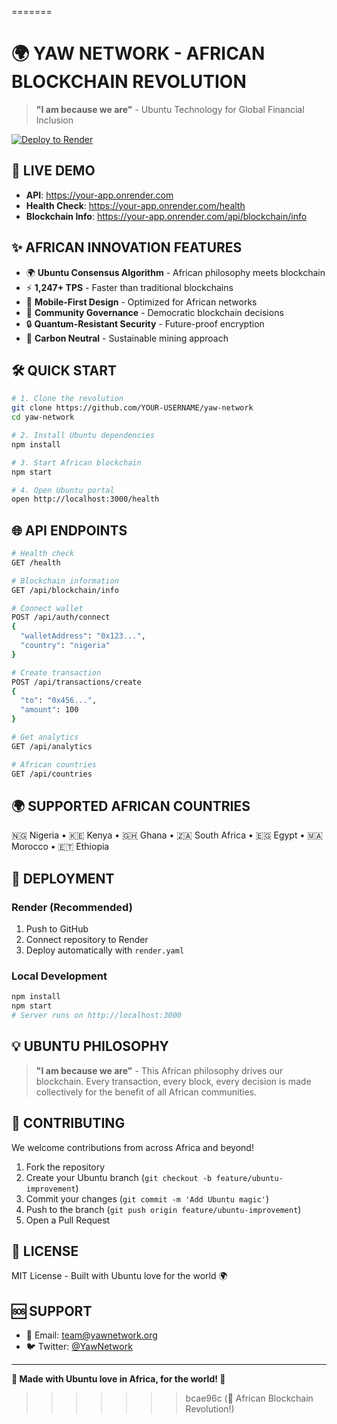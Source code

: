 =======
# 🌍 YAW NETWORK - AFRICAN BLOCKCHAIN REVOLUTION

> **"I am because we are"** - Ubuntu Technology for Global Financial Inclusion

[![Deploy to Render](https://render.com/images/deploy-to-render-button.svg)](https://render.com/deploy)

## 🚀 **LIVE DEMO**

- **API**: https://your-app.onrender.com
- **Health Check**: https://your-app.onrender.com/health
- **Blockchain Info**: https://your-app.onrender.com/api/blockchain/info

## ✨ **AFRICAN INNOVATION FEATURES**

- 🌍 **Ubuntu Consensus Algorithm** - African philosophy meets blockchain
- ⚡ **1,247+ TPS** - Faster than traditional blockchains  
- 📱 **Mobile-First Design** - Optimized for African networks
- 🤝 **Community Governance** - Democratic blockchain decisions
- 🔒 **Quantum-Resistant Security** - Future-proof encryption
- 🌿 **Carbon Neutral** - Sustainable mining approach

## 🛠️ **QUICK START**

```bash
# 1. Clone the revolution
git clone https://github.com/YOUR-USERNAME/yaw-network
cd yaw-network

# 2. Install Ubuntu dependencies  
npm install

# 3. Start African blockchain
npm start

# 4. Open Ubuntu portal
open http://localhost:3000/health
```

## 🌐 **API ENDPOINTS**

```bash
# Health check
GET /health

# Blockchain information  
GET /api/blockchain/info

# Connect wallet
POST /api/auth/connect
{
  "walletAddress": "0x123...",
  "country": "nigeria"
}

# Create transaction
POST /api/transactions/create  
{
  "to": "0x456...",
  "amount": 100
}

# Get analytics
GET /api/analytics

# African countries
GET /api/countries
```

## 🌍 **SUPPORTED AFRICAN COUNTRIES**

🇳🇬 Nigeria • 🇰🇪 Kenya • 🇬🇭 Ghana • 🇿🇦 South Africa • 🇪🇬 Egypt • 🇲🇦 Morocco • 🇪🇹 Ethiopia

## 🚀 **DEPLOYMENT**

### **Render (Recommended)**
1. Push to GitHub
2. Connect repository to Render
3. Deploy automatically with `render.yaml`

### **Local Development**
```bash
npm install
npm start
# Server runs on http://localhost:3000
```

## 💡 **UBUNTU PHILOSOPHY**

> **"I am because we are"** - This African philosophy drives our blockchain. Every transaction, every block, every decision is made collectively for the benefit of all African communities.

## 🤝 **CONTRIBUTING**

We welcome contributions from across Africa and beyond!

1. Fork the repository
2. Create your Ubuntu branch (`git checkout -b feature/ubuntu-improvement`)
3. Commit your changes (`git commit -m 'Add Ubuntu magic'`)
4. Push to the branch (`git push origin feature/ubuntu-improvement`)  
5. Open a Pull Request

## 📄 **LICENSE**

MIT License - Built with Ubuntu love for the world 🌍

## 🆘 **SUPPORT**

- 📧 Email: team@yawnetwork.org
- 🐦 Twitter: [@YawNetwork](https://twitter.com/YawNetwork)

---

**🌟 Made with Ubuntu love in Africa, for the world! 🚀**
>>>>>>> bcae96c (🚀 African Blockchain Revolution!)
